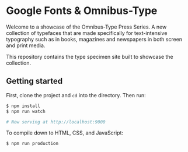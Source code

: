 # Google Fonts & Omnibus-Type

Welcome to a showcase of the Omnibus-Type Press Series. A new collection of typefaces that are made specifically for text-intensive typography such as in books, magazines and newspapers in both screen and print media.

This repository contains the type specimen site built to showcase the collection.

## Getting started

First, clone the project and `cd` into the directory. Then run:

```sh
$ npm install
$ npm run watch

# Now serving at http://localhost:9000
```

To compile down to HTML, CSS, and JavaScript:

```sh
$ npm run production
```
